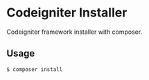 # Codeigniter Installer

Codeigniter framework installer with composer.

## Usage

```
$ composer install
```